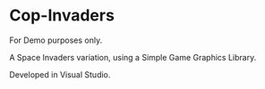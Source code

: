 # Cop-Invaders
For Demo purposes only.

A Space Invaders variation, using a Simple Game Graphics Library.

Developed in Visual Studio.
